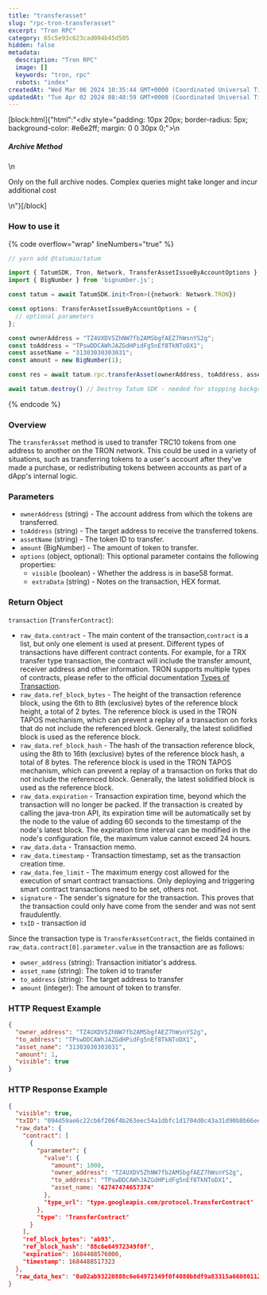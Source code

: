 ```yaml
---
title: "transferasset"
slug: "rpc-tron-transferasset"
excerpt: "Tron RPC"
category: 65c5e93c623cad004b45d505
hidden: false
metadata: 
  description: "Tron RPC"
  image: []
  keywords: "tron, rpc"
  robots: "index"
createdAt: "Wed Mar 06 2024 10:35:44 GMT+0000 (Coordinated Universal Time)"
updatedAt: "Tue Apr 02 2024 08:40:59 GMT+0000 (Coordinated Universal Time)"
---
```

[block:html]{"html":"<div style=\"padding: 10px 20px; border-radius: 5px; background-color: #e6e2ff; margin: 0 0 30px 0;\">\n  <h5>Archive Method</h5>\n  <p>Only on the full archive nodes. Complex queries might take longer and incur additional cost</p>\n</div>"}[/block]

### How to use it

{% code overflow="wrap" lineNumbers="true" %}
```typescript
// yarn add @tatumio/tatum

import { TatumSDK, Tron, Network, TransferAssetIssueByAccountOptions } from '@tatumio/tatum'
import { BigNumber } from 'bignumber.js';

const tatum = await TatumSDK.init<Tron>({network: Network.TRON})

const options: TransferAssetIssueByAccountOptions = {
  // optional parameters
};

const ownerAddress = "TZ4UXDV5ZhNW7fb2AMSbgfAEZ7hWsnYS2g";
const toAddress = "TPswDDCAWhJAZGdHPidFg5nEf8TkNToDX1";
const assetName = "31303030303031";
const amount = new BigNumber(1);

const res = await tatum.rpc.transferAsset(ownerAddress, toAddress, assetName, amount, options);

await tatum.destroy() // Destroy Tatum SDK - needed for stopping background jobs
```
{% endcode %}

### Overview

The `transferAsset` method is used to transfer TRC10 tokens from one address to another on the TRON network. This could be used in a variety of situations, such as transferring tokens to a user's account after they've made a purchase, or redistributing tokens between accounts as part of a dApp's internal logic.

### Parameters

* `ownerAddress` (string) - The account address from which the tokens are transferred.
* `toAddress` (string) - The target address to receive the transferred tokens.
* `assetName` (string) - The token ID to transfer.
* `amount` (BigNumber) - The amount of token to transfer.
* `options` (object, optional): This optional parameter contains the following properties:
  * `visible` (boolean) - Whether the address is in base58 format.
  * `extraData` (string) - Notes on the transaction, HEX format.

### Return Object

`transaction` (`TransferContract`):&#x20;

* `raw_data.contract` - The main content of the transaction,`contract` is a list, but only one element is used at present. Different types of transactions have different contract contents. For example, for a TRX transfer type transaction, the contract will include the transfer amount, receiver address and other information. TRON supports multiple types of contracts, please refer to the official documentation [Types of Transaction](https://developers.tron.network/docs/tron-protocol-transaction#types-of-transaction).
* `raw_data.ref_block_bytes` - The height of the transaction reference block, using the 6th to 8th (exclusive) bytes of the reference block height, a total of 2 bytes. The reference block is used in the TRON TAPOS mechanism, which can prevent a replay of a transaction on forks that do not include the referenced block. Generally, the latest solidified block is used as the reference block.
* `raw_data.ref_block_hash` - The hash of the transaction reference block, using the 8th to 16th (exclusive) bytes of the reference block hash, a total of 8 bytes. The reference block is used in the TRON TAPOS mechanism, which can prevent a replay of a transaction on forks that do not include the referenced block. Generally, the latest solidified block is used as the reference block.
* `raw_data.expiration` - Transaction expiration time, beyond which the transaction will no longer be packed. If the transaction is created by calling the java-tron API, its expiration time will be automatically set by the node to the value of adding 60 seconds to the timestamp of the node's latest block. The expiration time interval can be modified in the node's configuration file, the maximum value cannot exceed 24 hours.
* `raw_data.data` - Transaction memo.
* `raw_data.timestamp` - Transaction timestamp, set as the transaction creation time.
* `raw_data.fee_limit` - The maximum energy cost allowed for the execution of smart contract transactions. Only deploying and triggering smart contract transactions need to be set, others not.
* `signature` - The sender's signature for the transaction. This proves that the transaction could only have come from the sender and was not sent fraudulently.
* `txID` - transaction id

Since the transaction type is `TransferAssetContract`, the fields contained in `raw_data.contract[0].parameter.value` in the transaction are as follows:

* `owner_address` (string): Transaction initiator's address.
* `asset_name` (string): The token id to transfer
* `to_address` (string): The target address to transfer
* `amount` (integer): The amount of token to transfer.

### HTTP Request Example

```json
{
  "owner_address": "TZ4UXDV5ZhNW7fb2AMSbgfAEZ7hWsnYS2g",
  "to_address": "TPswDDCAWhJAZGdHPidFg5nEf8TkNToDX1",
  "asset_name": "31303030303031",
  "amount": 1,
  "visible": true
}
```

### HTTP Response Example

```json
{
  "visible": true,
  "txID": "094d59ae6c22cb6f206f4b263eec54a1dbfc1d1704d0c43a31d90b8b66ee4fbb",
  "raw_data": {
    "contract": [
      {
        "parameter": {
          "value": {
            "amount": 1000,
            "owner_address": "TZ4UXDV5ZhNW7fb2AMSbgfAEZ7hWsnYS2g",
            "to_address": "TPswDDCAWhJAZGdHPidFg5nEf8TkNToDX1",
            "asset_name: "62747474657374"
          },
          "type_url": "type.googleapis.com/protocol.TransferContract"
        },
        "type": "TransferContract"
      }
    ],
    "ref_block_bytes": "ab93",
    "ref_block_hash": "88c6e64972349f0f",
    "expiration": 1684488576000,
    "timestamp": 1684488517323
  },
  "raw_data_hex": "0a02ab93220888c6e64972349f0f4080b8df9a83315a66080112620a2d747970652e676f6f676c65617069732e636f6d2f70726f746f636f6c2e5472616e73666572436f6e747261637412310a1541fd49eda0f23ff7ec1d03b52c3a45991c24cd440e12154198927ffb9f554dc4a453c64b2e553a02d6df514b18e80770cbeddb9a8331"
}
```
